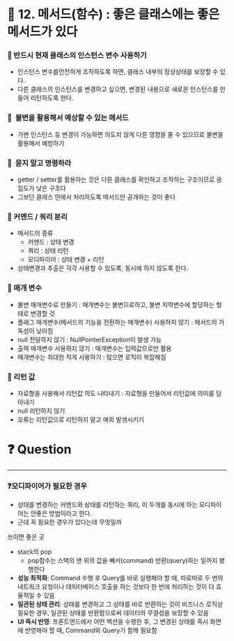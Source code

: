 # 📌 12. 메서드(함수) : 좋은 클래스에는 좋은 메서드가 있다

### 📌  반드시 현재 클래스의 인스턴스 변수 사용하기

- 인스턴스 변수를안전하게 조작하도록 하면, 클래스 내부의 정상상태를 보장할 수 있다.
- 다른 클래스의 인스턴스를 변경하고 싶으면, 변경된 내용으로 새로운 인스턴스를 만들어 리턴하도록 한다.

### 📌  불변을 활용해서 예상할 수 있는 메서드

- 가변 인스턴스 등 변경이 가능하면 의도치 않게 다른 영향을 줄 수 있으므로 불변을 활용해서 예방하기

### 📌  묻지 말고 명령하라

- getter / setter를 활용하는 것은 다른 클래스를 확인하고 조작하는 구조이므로 응집도가 낮은 구조다
- 그보단 클래스 안에서 처리하도록 메서드만 공개하는 것이 좋다

### 📌 커멘드 / 쿼리 분리

- 메서드의 종류
    - 커멘드 : 상태 변경
    - 쿼리 : 상태 리턴
    - 모디파이어 : 상태 변경 + 리턴
- 상태변경과 추출은 각각 사용할 수 있도록, 동시에 하지 않도록 한다.

### 📌 매개 변수

- 불변 매개변수로 만들기 : 매개변수는 불변으로하고, 불변 지역변수에 할당하는 형태로 변경할 것
- 플래그 매개변수(메서드의 기능을 전환하는 매개변수) 사용하지 않기 : 메서드의 가독성이 낮아짐
- null 전달하지 않기 : NullPointerException이 발생 가능
- 출력 매개변수 사용하지 않기 : 매개변수는 입력값으로만 활용
- 매개변수는 최대한 적게 사용하기 : 많으면 로직이 복잡해짐

### 📌 리턴 값

- 자료형을 사용해서 리턴값 의도 나타내기 : 자료형을 만들어서 리턴값에 의미를 담아내기
- null 리턴하지 않기
- 오류는 리턴값으로 리턴하지 말고 예외 발생시키기

# ❓ Question

---

### ❓모디파이어가 필요한 경우

- 상태를 변경하는 커멘드와 상태를 리턴하는 쿼리, 이 두개를 동시에 하는 모디파이어는 안좋은 방법이라고 한다.
- 근데 꼭 필요한 경우가 있다는데 무엇일까

쓰이면 좋은 곳

- stack의 pop
    - pop함수는 스택의 맨 위의 값을 빼서(command) 반환(query)하는 일까지 병행한다
- **성능 최적화**: Command 수행 후 Query를 바로 실행해야 할 때, 따로따로 두 번의 네트워크 요청이나 데이터베이스 호출을 하는 것보다 한 번에 처리하는 것이 더 효율적일 수 있음
- **일관된 상태 관리**: 상태를 변경하고 그 상태를 바로 반환하는 것이 비즈니스 로직상 필요한 경우, 일관된 상태를 반환함으로써 데이터의 무결성을 보장할 수 있음
- **UI 즉시 반영**: 프론트엔드에서 어떤 액션을 수행한 후, 그 변경된 상태를 즉시 화면에 반영해야 할 때, Command와 Query가 함께 필요함
